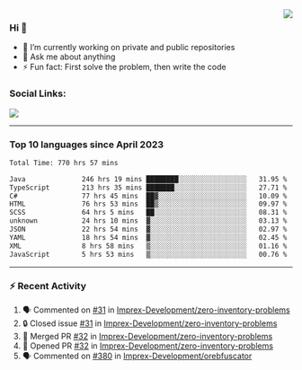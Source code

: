 <!--
<a href="https://wuffy.eu">
  <img align="right" src="https://github.com/ngloader/ngloader/blob/devcard/devcard.png" height="410" width="300" alt="NgLoader's Dev Card"/>
</a>
-->

<a href="https://wuffy.eu">
  <img align="right" src="https://github-readme-stats.vercel.app/api?username=ngloader&count_private=true&include_all_commits=true&show_icons=true&hide_rank=true&theme=dracula" />
</a>

### Hi 👋
- 🔭 I’m currently working on private and public repositories
- 💬 Ask me about anything
- ⚡ Fun fact: First solve the problem, then write the code

### Social Links:
<a href="https://discord.gg/jUtRU5Q">
  <img src="https://dcbadge.limes.pink/api/shield/128286216708685824?style=flat&theme=clean&compact=true" />
</a>

<!--
---

<div>
  <img src="https://github-readme-stats.vercel.app/api/wakatime?username=NgLoader&api_domain=wakapi.wuffy.dev&bg_color=282a36&title_color=ff6e96&icon_color=2F855A&text_color=ffffff&custom_title=Week%20Stats&layout=compact" />
</div>

---

<div>
  <img height="170" align="left" src="https://github-readme-stats.vercel.app/api?username=ngloader&count_private=true&include_all_commits=true&show_icons=true&theme=dracula" />
  <img src="https://github-readme-stats.vercel.app/api/top-langs/?username=ngloader&layout=compact&theme=dracula" />
</div>

---

<a href="https://github.com/ryo-ma/github-profile-trophy">
  <img width=800 src="https://github-profile-trophy.vercel.app/?username=ngloader&column=8&theme=dracula&no-frame=true"/>
</a>
-->

---

### Top 10 languages since April 2023

<!--START_SECTION:waka-->

```txt
Total Time: 770 hrs 57 mins

Java              246 hrs 19 mins ████████░░░░░░░░░░░░░░░░░   31.95 %
TypeScript        213 hrs 35 mins ███████░░░░░░░░░░░░░░░░░░   27.71 %
C#                77 hrs 45 mins  ██▓░░░░░░░░░░░░░░░░░░░░░░   10.09 %
HTML              76 hrs 53 mins  ██▒░░░░░░░░░░░░░░░░░░░░░░   09.97 %
SCSS              64 hrs 5 mins   ██░░░░░░░░░░░░░░░░░░░░░░░   08.31 %
unknown           24 hrs 10 mins  ▓░░░░░░░░░░░░░░░░░░░░░░░░   03.13 %
JSON              22 hrs 54 mins  ▓░░░░░░░░░░░░░░░░░░░░░░░░   02.97 %
YAML              18 hrs 54 mins  ▓░░░░░░░░░░░░░░░░░░░░░░░░   02.45 %
XML               8 hrs 58 mins   ▒░░░░░░░░░░░░░░░░░░░░░░░░   01.16 %
JavaScript        5 hrs 53 mins   ▒░░░░░░░░░░░░░░░░░░░░░░░░   00.76 %
```

<!--END_SECTION:waka-->

---

### :zap: Recent Activity
<!--START_SECTION:activity-->
1. 🗣 Commented on [#31](https://github.com/Imprex-Development/zero-inventory-problems/issues/31#issuecomment-2241813446) in [Imprex-Development/zero-inventory-problems](https://github.com/Imprex-Development/zero-inventory-problems)
2. 🔒 Closed issue [#31](https://github.com/Imprex-Development/zero-inventory-problems/issues/31) in [Imprex-Development/zero-inventory-problems](https://github.com/Imprex-Development/zero-inventory-problems)
3. 🎉 Merged PR [#32](https://github.com/Imprex-Development/zero-inventory-problems/pull/32) in [Imprex-Development/zero-inventory-problems](https://github.com/Imprex-Development/zero-inventory-problems)
4. 💪 Opened PR [#32](https://github.com/Imprex-Development/zero-inventory-problems/pull/32) in [Imprex-Development/zero-inventory-problems](https://github.com/Imprex-Development/zero-inventory-problems)
5. 🗣 Commented on [#380](https://github.com/Imprex-Development/orebfuscator/issues/380#issuecomment-2231060702) in [Imprex-Development/orebfuscator](https://github.com/Imprex-Development/orebfuscator)
<!--END_SECTION:activity-->
